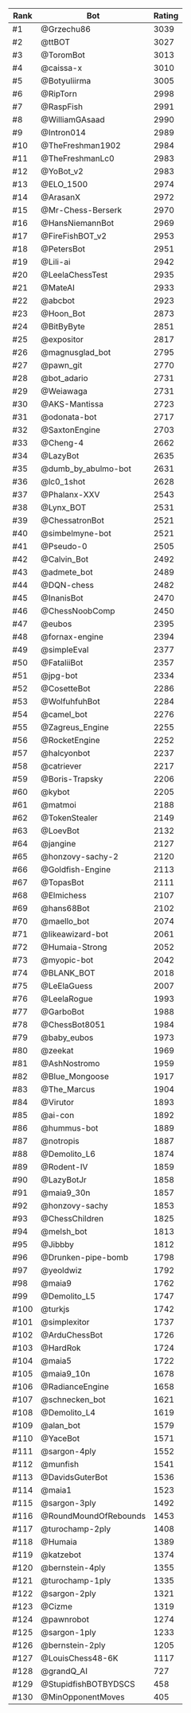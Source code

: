 Rank|Bot|Rating
---|---|---
#1|@Grzechu86|3039
#2|@ttBOT|3027
#3|@ToromBot|3013
#4|@caissa-x|3010
#5|@Botyuliirma|3005
#6|@RipTorn|2998
#7|@RaspFish|2991
#8|@WilliamGAsaad|2990
#9|@Intron014|2989
#10|@TheFreshman1902|2984
#11|@TheFreshmanLc0|2983
#12|@YoBot_v2|2983
#13|@ELO_1500|2974
#14|@ArasanX|2972
#15|@Mr-Chess-Berserk|2970
#16|@HansNiemannBot|2969
#17|@FireFishBOT_v2|2953
#18|@PetersBot|2951
#19|@Lili-ai|2942
#20|@LeelaChessTest|2935
#21|@MateAI|2933
#22|@abcbot|2923
#23|@Hoon_Bot|2873
#24|@BitByByte|2851
#25|@expositor|2817
#26|@magnusglad_bot|2795
#27|@pawn_git|2770
#28|@bot_adario|2731
#29|@Weiawaga|2731
#30|@AKS-Mantissa|2723
#31|@odonata-bot|2717
#32|@SaxtonEngine|2703
#33|@Cheng-4|2662
#34|@LazyBot|2635
#35|@dumb_by_abulmo-bot|2631
#36|@lc0_1shot|2628
#37|@Phalanx-XXV|2543
#38|@Lynx_BOT|2531
#39|@ChessatronBot|2521
#40|@simbelmyne-bot|2521
#41|@Pseudo-0|2505
#42|@Calvin_Bot|2492
#43|@admete_bot|2489
#44|@DQN-chess|2482
#45|@InanisBot|2470
#46|@ChessNoobComp|2450
#47|@eubos|2395
#48|@fornax-engine|2394
#49|@simpleEval|2377
#50|@FataliiBot|2357
#51|@jpg-bot|2334
#52|@CosetteBot|2286
#53|@WolfuhfuhBot|2284
#54|@camel_bot|2276
#55|@Zagreus_Engine|2255
#56|@RocketEngine|2252
#57|@halcyonbot|2237
#58|@catriever|2217
#59|@Boris-Trapsky|2206
#60|@kybot|2205
#61|@matmoi|2188
#62|@TokenStealer|2149
#63|@LoevBot|2132
#64|@jangine|2127
#65|@honzovy-sachy-2|2120
#66|@Goldfish-Engine|2113
#67|@TopasBot|2111
#68|@Elmichess|2107
#69|@hans68Bot|2102
#70|@maello_bot|2074
#71|@likeawizard-bot|2061
#72|@Humaia-Strong|2052
#73|@myopic-bot|2042
#74|@BLANK_BOT|2018
#75|@LeElaGuess|2007
#76|@LeelaRogue|1993
#77|@GarboBot|1988
#78|@ChessBot8051|1984
#79|@baby_eubos|1973
#80|@zeekat|1969
#81|@AshNostromo|1959
#82|@Blue_Mongoose|1917
#83|@The_Marcus|1904
#84|@Virutor|1893
#85|@ai-con|1892
#86|@hummus-bot|1889
#87|@notropis|1887
#88|@Demolito_L6|1874
#89|@Rodent-IV|1859
#90|@LazyBotJr|1858
#91|@maia9_30n|1857
#92|@honzovy-sachy|1853
#93|@ChessChildren|1825
#94|@melsh_bot|1813
#95|@Jibbby|1812
#96|@Drunken-pipe-bomb|1798
#97|@yeoldwiz|1792
#98|@maia9|1762
#99|@Demolito_L5|1747
#100|@turkjs|1742
#101|@simplexitor|1737
#102|@ArduChessBot|1726
#103|@HardRok|1724
#104|@maia5|1722
#105|@maia9_10n|1678
#106|@RadianceEngine|1658
#107|@schnecken_bot|1621
#108|@Demolito_L4|1619
#109|@alan_bot|1579
#110|@YaceBot|1571
#111|@sargon-4ply|1552
#112|@munfish|1541
#113|@DavidsGuterBot|1536
#114|@maia1|1523
#115|@sargon-3ply|1492
#116|@RoundMoundOfRebounds|1453
#117|@turochamp-2ply|1408
#118|@Humaia|1389
#119|@katzebot|1374
#120|@bernstein-4ply|1355
#121|@turochamp-1ply|1335
#122|@sargon-2ply|1321
#123|@Cizme|1319
#124|@pawnrobot|1274
#125|@sargon-1ply|1233
#126|@bernstein-2ply|1205
#127|@LouisChess48-6K|1117
#128|@grandQ_AI|727
#129|@StupidfishBOTBYDSCS|458
#130|@MinOpponentMoves|405
